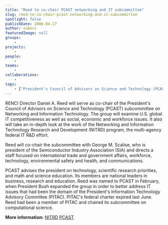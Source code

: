 ```yaml
---
title: "Reed to co-chair PCAST networking and IT subcommittee"
slug: reed-to-co-chair-pcast-networking-and-it-subcommittee
spotlight: false
publishDate: 2006-04-17
author: subers
featuredImage: null
groups:
    - 
projects:
    - 
people:
    - 
teams: 
    - 
collaborations:
    - 
tags:
    - ["President's Council of Advisors on Science and Technology (PCAST)"]
---
```

RENCI Director Daniel A. Reed will serve as co-chair of the President's Council of Advisors on Science and Technology (PCAST) subcommittee on Networking and Information Technology. The group will examine U.S. global IT competitiveness as well as social, economic and workforce issues. It also will take an in-depth look at the work of the Networking and Information Technology Research and Development (NITRD) program, the multi-agency federal IT R&amp;D effort. <!--more-->

Reed will co-chair the subcommittee with George M. Scalise, who is president of the Semiconductor Industry Association (SIA) and directs a staff focused on international trade and government affairs, workforce, technology, environmental safety and health, and communications.

PCAST advises the president on technology, scientific research priorities, and math and science education. Its members are national leaders in business, research and education. Reed was named to PCAST in February, when President Bush expanded the group in order to better address IT issues that had been the domain of the President's Information Technology Advisory Committee (PITAC). PITAC's federal charter expired last June. Reed had been a member of PITAC and chaired its subcommittee on computational science.

<strong>More information:</strong>
<a href="http://www.nitrd.gov/" target="_blank" rel="noopener">NITRD</a>
<a href="http://www.ostp.gov/PCAST/pcast.html" target="_blank" rel="noopener">PCAST</a>
